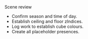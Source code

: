 Scene review

* Confirm season and time of day.
* Establish ceiling and floor zIndices.
* Log work to establish cube colours.
* Create all placeholder presences.